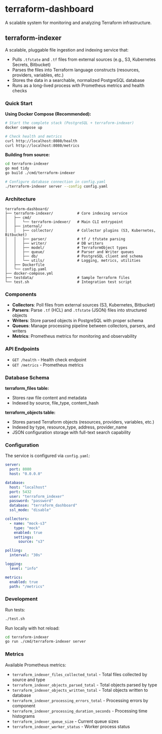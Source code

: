 # terraform-dashboard

A scalable system for monitoring and analyzing Terraform infrastructure.

## terraform-indexer

A scalable, pluggable file ingestion and indexing service that:

- Pulls `.tfstate` and `.tf` files from external sources (e.g., S3, Kubernetes Secrets, Bitbucket)
- Parses the files into Terraform language constructs (resources, providers, variables, etc.)
- Stores the data in a searchable, normalized PostgreSQL database
- Runs as a long-lived process with Prometheus metrics and health checks

### Quick Start

**Using Docker Compose (Recommended):**

```bash
# Start the complete stack (PostgreSQL + terraform-indexer)
docker compose up

# Check health and metrics
curl http://localhost:8080/health
curl http://localhost:8080/metrics
```

**Building from source:**

```bash
cd terraform-indexer
go mod tidy
go build ./cmd/terraform-indexer

# Configure database connection in config.yaml
./terraform-indexer server --config config.yaml
```

### Architecture

```
terraform-dashboard/
├── terraform-indexer/           # Core indexing service
│   ├── cmd/
│   │   └── terraform-indexer/   # Main CLI entrypoint
│   ├── internal/
│   │   ├── collector/           # Collector plugins (S3, Kubernetes, Bitbucket)
│   │   ├── parser/              # tf / tfstate parsing
│   │   ├── writer/              # DB writers
│   │   ├── model/               # TerraformObject types
│   │   ├── queue/               # Parser and Writer queues
│   │   ├── db/                  # PostgreSQL client and schema
│   │   └── utils/               # Logging, metrics, utilities
│   ├── Dockerfile
│   └── config.yaml
├── docker-compose.yml
├── testdata/                    # Sample Terraform files
└── test.sh                      # Integration test script
```

### Components

- **Collectors**: Poll files from external sources (S3, Kubernetes, Bitbucket)
- **Parsers**: Parse `.tf` (HCL) and `.tfstate` (JSON) files into structured objects
- **Writers**: Store parsed objects in PostgreSQL with proper schema
- **Queues**: Manage processing pipeline between collectors, parsers, and writers
- **Metrics**: Prometheus metrics for monitoring and observability

### API Endpoints

- `GET /health` - Health check endpoint
- `GET /metrics` - Prometheus metrics

### Database Schema

**terraform_files table:**
- Stores raw file content and metadata
- Indexed by source, file_type, content_hash

**terraform_objects table:**
- Stores parsed Terraform objects (resources, providers, variables, etc.)
- Indexed by type, resource_type, address, provider_name
- JSON configuration storage with full-text search capability

### Configuration

The service is configured via `config.yaml`:

```yaml
server:
  port: 8080
  host: "0.0.0.0"

database:
  host: "localhost"
  port: 5432
  user: "terraform_indexer"
  password: "password"
  database: "terraform_dashboard"
  ssl_mode: "disable"

collectors:
  - name: "mock-s3"
    type: "mock"
    enabled: true
    settings:
      source: "s3"

polling:
  interval: "30s"

logging:
  level: "info"

metrics:
  enabled: true
  path: "/metrics"
```

### Development

Run tests:
```bash
./test.sh
```

Run locally with hot reload:
```bash
cd terraform-indexer
go run ./cmd/terraform-indexer server
```

### Metrics

Available Prometheus metrics:

- `terraform_indexer_files_collected_total` - Total files collected by source and type
- `terraform_indexer_objects_parsed_total` - Total objects parsed by type
- `terraform_indexer_objects_written_total` - Total objects written to database
- `terraform_indexer_processing_errors_total` - Processing errors by component
- `terraform_indexer_processing_duration_seconds` - Processing time histograms
- `terraform_indexer_queue_size` - Current queue sizes
- `terraform_indexer_worker_status` - Worker process status

